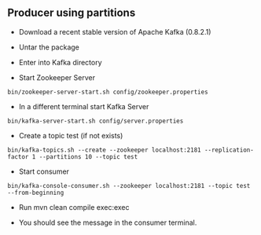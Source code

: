 ## Producer using partitions

- Download a recent stable version of Apache Kafka (0.8.2.1)

- Untar the package

- Enter into Kafka directory

- Start Zookeeper Server

```
bin/zookeeper-server-start.sh config/zookeeper.properties
```

- In a different terminal start Kafka Server

```
bin/kafka-server-start.sh config/server.properties
```

- Create a topic test (if not exists)

```
bin/kafka-topics.sh --create --zookeeper localhost:2181 --replication-factor 1 --partitions 10 --topic test
```

- Start consumer

```
bin/kafka-console-consumer.sh --zookeeper localhost:2181 --topic test --from-beginning
```

- Run mvn clean compile exec:exec

- You should see the message in the consumer terminal.
